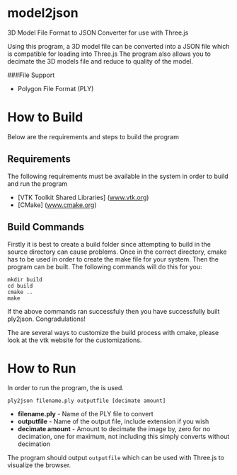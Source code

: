 model2json
========

3D Model File Format to JSON Converter for use with Three.js

Using this program, a 3D model file can be converted into a JSON file which is compatible for loading into Three.js
The program also allows you to decimate the 3D models file and reduce to quality of the model. 

###File Support

* Polygon File Format (PLY)



# How to Build

Below are the requirements and steps to build the program

## Requirements
  
  The following requirements must be available in the system in order to build and run the program
  
* [VTK Toolkit Shared Libraries] (www.vtk.org)
* [CMake] (www.cmake.org) 

## Build Commands

Firstly it is best to create a build folder since attempting to build in the source directory can cause problems. Once in the correct directory, cmake has to be used in order to create the make file for your system. Then the program can be built. The following commands will do this for you:


```
mkdir build
cd build
cmake ..
make
```

If the above commands ran successfuly then you have successfully built ply2json. Congradulations!

The are several ways to customize the build process with cmake, please look at the vtk website for the customizations.

# How to Run

In order to run the program, the is used.

```
ply2json filename.ply outputfile [decimate amount]
```

* **filename.ply** - Name of the PLY file to convert
* **outputfile** - Name of the output file, include extension if you wish
* **decimate amount** - Amount to decimate the image by, zero for no decimation, one for maximum, not including this simply converts without decimation

The program should output `outputfile` which can be used with Three.js to visualize the browser. 

